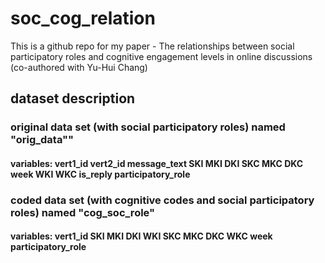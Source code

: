 # soc_cog_relation
This is a github repo for my paper - The relationships between social participatory roles and cognitive engagement levels in online discussions (co-authored with Yu-Hui Chang)

## dataset description

### original data set (with social participatory roles) named "orig_data""

#### variables: vert1_id	vert2_id	message_text	SKI	MKI	DKI	SKC	MKC	DKC	week	WKI	WKC	is_reply	participatory_role

### coded data set (with cognitive codes and social participatory roles) named "cog_soc_role"
#### variables: vert1_id	SKI	MKI	DKI	WKI	SKC	MKC	DKC	WKC	week participatory_role